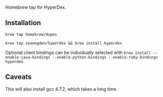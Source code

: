 Homebrew tap for HyperDex.

## Installation
`brew tap homebrew/dupes`

`brew tap seanogden/hyperdex && brew install hyperdex`

Optional client bindings can be individually selected with
`brew install --enable-java-bindings --enable-python-bindings --enable-ruby-bindings hyperdex`

## Caveats

This will also install gcc 4.7.2, which takes a long time.
